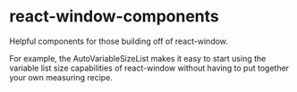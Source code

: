 # react-window-components

Helpful components for those building off of react-window.

For example, the AutoVariableSizeList makes it easy to start using the variable list size capabilities of react-window without having to put together your own measuring recipe.
